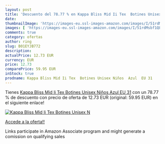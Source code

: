 ```yaml
---
layout: post
title: 'Descuento del 78.77 % en Kappa Bliss Mid Ii Tex  Botines Unisex N'
date: 
thumbnailImage: 'https://images-eu.ssl-images-amazon.com/images/I/51rdMsbf1QL._SL200_.jpg'
images: [ 'https://images-eu.ssl-images-amazon.com/images/I/51rdMsbf1QL._SL200_.jpg' ]
comments: true
category: ofertas
author: ring
slug: B01EYJB772
description:
actualPrice: 12.73 EUR
currency: EUR
price: 12.73
comparePrice: 59.95 EUR
inStock: true
prodname: Kappa Bliss Mid Ii Tex  Botines Unisex Niños  Azul  EU 31
---
```


Tienes [Kappa Bliss Mid Ii Tex  Botines Unisex Niños  Azul  EU 31](https://www.amazon.es/dp/B01EYJB772/?tag=tolees-21) con un 78.77 % de descuento con precio de oferta de 12.73 EUR (original: 59.95 EUR) en el siguiente enlace!

[![Kappa Bliss Mid Ii Tex  Botines Unisex N](https://images-eu.ssl-images-amazon.com/images/I/51rdMsbf1QL._SL200_.jpg)](https://www.amazon.es/dp/B01EYJB772/?tag=tolees-21)

[Accede a la oferta!!](https://www.amazon.es/dp/B01EYJB772/?tag=tolees-21)

Links participate in Amazon Associate program and might generate a comission on qualifying sales



